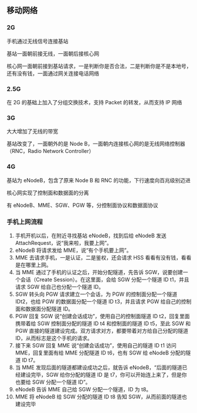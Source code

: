 ## 移动网络

### 2G

手机通过无线信号连接基站

基站一面朝前接无线，一面朝后接核心网

核心网一面朝前接到基站请求，一是判断你是否合法，二是判断你是不是本地号，还有没有钱，一面通过网关连接电话网络

### 2.5G

在 2G 的基础上加入了分组交换技术，支持 Packet 的转发，从而支持 IP 网络

### 3G

大大增加了无线的带宽

基站改变了，一面朝外的是 Node B，一面朝内连接核心网的是无线网络控制器（RNC，Radio Network Controller）

### 4G

基站为 eNodeB，包含了原来 Node B 和 RNC 的功能，下行速度向百兆级别迈进

核心网实现了控制面和数据面的分离

有 eNodeB、MME、SGW、PGW 等，分控制面协议和数据面协议

### 手机上网流程

1. 手机开机以后，在附近寻找基站 eNodeB，找到后给 eNodeB 发送 AttachRequest，说“我来啦，我要上网”。
2. eNodeB 将请求发给 MME，说“有个手机要上网”。
3. MME 去请求手机，一是认证，二是鉴权，还会请求 HSS 看看有没有钱，看看是在哪里上网。
4. 当 MME 通过了手机的认证之后，开始分配隧道，先告诉 SGW，说要创建一个会话（Create Session）。在这里面，会给 SGW 分配一个隧道 ID t1，并且请求 SGW 给自己也分配一个隧道 ID。
5. SGW 转头向 PGW 请求建立一个会话，为 PGW 的控制面分配一个隧道 IDt2，也给 PGW 的数据面分配一个隧道 ID t3，并且请求 PGW 给自己的控制面和数据面分配隧道 ID。
6. PGW 回复 SGW 说“创建会话成功”，使用自己的控制面隧道 ID t2，回复里面携带着给 SGW 控制面分配的隧道 ID t4 和控制面的隧道 ID t5，至此 SGW 和 PGW 直接的隧道建设完成。双方请求对方，都要带着对方给自己分配的隧道 ID，从而标志是这个手机的请求。
7. 接下来 SGW 回复 MME 说“创建会话成功”，使用自己的隧道 ID t1 访问 MME，回复里面有给 MME 分配隧道 ID t6，也有 SGW 给 eNodeB 分配的隧道 ID t7。
8. 当 MME 发现后面的隧道都建设成功之后，就告诉 eNodeB，“后面的隧道已经建设完毕，SGW 给你分配的隧道 ID 是 t7，你可以开始连上来了，但是你也要给 SGW 分配一个隧道 ID”。
9. eNodeB 告诉 MME 自己给 SGW 分配一个隧道，ID 为 t8。
10. MME 将 eNodeB 给 SGW 分配的隧道 ID t8 告知 SGW，从而前面的隧道也建设完毕
